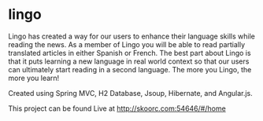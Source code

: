 # lingo

Lingo has created a way for our users to enhance their language skills while reading the news. As a member of Lingo you will be able to read partially translated articles in either Spanish or French. The best part about Lingo is that it puts learning a new language in real world context so that our users can ultimately start reading in a second language. The more you Lingo, the more you learn!

Created using Spring MVC, H2 Database, Jsoup, Hibernate, and Angular.js.

This project can be found Live at http://skoorc.com:54646/#/home
